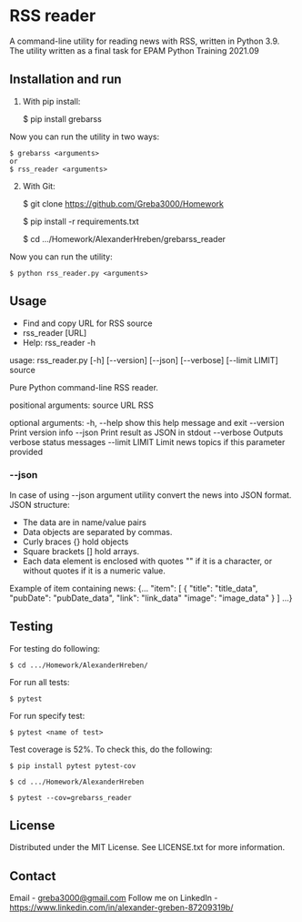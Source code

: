 # RSS reader 

A command-line utility for reading news with RSS, written in Python 3.9. The utility written as a final task for EPAM Python Training 2021.09  

## Installation and run

1. With pip install:


    $ pip install grebarss

Now you can run the utility in two ways:

    $ grebarss <arguments>
    or
    $ rss_reader <arguments>

2. With Git:


    $ git clone https://github.com/Greba3000/Homework

    $ pip install -r requirements.txt

    $ cd .../Homework/AlexanderHreben/grebarss_reader

Now you can run the utility:

    $ python rss_reader.py <arguments>

## Usage

- Find and copy URL for RSS source
- rss_reader [URL]
- Help: rss_reader -h

usage: rss_reader.py [-h] [--version] [--json] [--verbose] [--limit LIMIT] source

Pure Python command-line RSS reader.

positional arguments:
  source         URL RSS

optional arguments:
  -h, --help     show this help message and exit
  --version      Print version info
  --json         Print result as JSON in stdout
  --verbose      Outputs verbose status messages
  --limit LIMIT  Limit news topics if this parameter provided

### --json

In case of using --json argument utility convert the news into JSON format. JSON structure:
- The data are in name/value pairs
- Data objects are separated by commas.
- Curly braces {} hold objects
- Square brackets [] hold arrays.
- Each data element is enclosed with quotes "" if it is a character, or without quotes if it is a numeric value.

Example of item containing news:
{...
    "item": [
        {
            "title": "title_data",
            "pubDate": "pubDate_data",
            "link": "link_data"
            "image": "image_data"
        }
    ]
...}

## Testing

For testing do following:

    $ cd .../Homework/AlexanderHreben/ 
For run all tests:

    $ pytest 
For run specify test:

    $ pytest <name of test>

Test coverage is 52%. To check this, do the following:

    $ pip install pytest pytest-cov

    $ cd .../Homework/AlexanderHreben

    $ pytest --cov=grebarss_reader

## License

Distributed under the MIT License. See LICENSE.txt for more information.

## Contact

Email - greba3000@gmail.com
Follow me on LinkedIn - https://www.linkedin.com/in/alexander-greben-87209319b/


